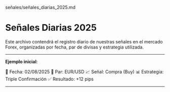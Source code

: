 señales/señales_diarias_2025.md
# Señales Diarias 2025

Este archivo contendrá el registro diario de nuestras señales en el mercado Forex, organizadas por fecha, par de divisas y estrategia utilizada.

---

**Ejemplo inicial**:

📅 Fecha: 02/08/2025
💱 Par: EUR/USD
📈 Señal: Compra (Buy)
📊 Estrategia: Triple Confirmación
✅ Resultado: +12 pips

---
